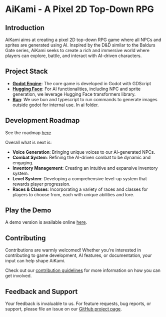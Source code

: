 # AiKami - A Pixel 2D Top-Down RPG

## Introduction

AiKami aims at creating a pixel 2D top-down RPG game where all NPCs and sprites are generated using AI. Inspired by the D&D similar to the Baldurs Gate series, AiKami seeks to create a rich and immersive world where players can explore, battle, and interact with AI-driven characters.

## Project Stack

-   **[Godot Engine](https://godotengine.org/)**: The core game is developed in Godot with GDScript
-   **[Hugging Face](https://huggingface.co/)**: For AI functionalities, including NPC and sprite generation, we leverage Hugging Face transformers library.
-   **[Bun](https://bun.sh)**: We use bun and typescript to run commands to generate images outside godot for internal use. In ai folder.

## Development Roadmap

See the roadmap [here](https://github.com/users/BearlySleeping/projects/1)

Overall what is next is:

-   **Voice Generation**: Bringing unique voices to our AI-generated NPCs.
-   **Combat System**: Refining the AI-driven combat to be dynamic and engaging.
-   **Inventory Management**: Creating an intuitive and expansive inventory system.
-   **Level System**: Developing a comprehensive level-up system that rewards player progression.
-   **Races & Classes**: Incorporating a variety of races and classes for players to choose from, each with unique abilities and lore.

## Play the Demo

A demo version is available online [here](https://aikami.bearlysleeping.com).

## Contributing

Contributions are warmly welcomed! Whether you're interested in contributing to game development, AI features, or documentation, your input can help shape AiKami.

Check out our [contribution guidelines](CONTRIBUTING.md) for more information on how you can get involved.

## Feedback and Support

Your feedback is invaluable to us. For feature requests, bug reports, or support, please file an issue on our [GitHub project page](https://github.com/your-github-repo/issues).
